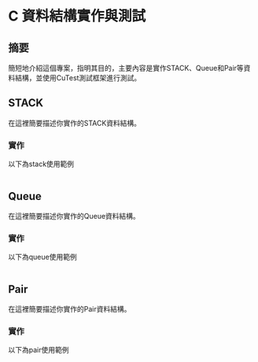 # C 資料結構實作與測試

## 摘要
簡短地介紹這個專案，指明其目的，主要內容是實作STACK、Queue和Pair等資料結構，並使用CuTest測試框架進行測試。

## STACK
在這裡簡要描述你實作的STACK資料結構。

### 實作
以下為stack使用範例
```
```


## Queue
在這裡簡要描述你實作的Queue資料結構。

### 實作
以下為queue使用範例
```
```


## Pair
在這裡簡要描述你實作的Pair資料結構。

### 實作
以下為pair使用範例
```
```


